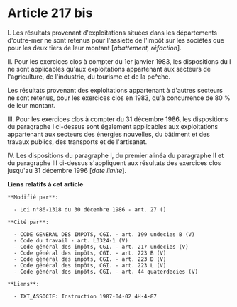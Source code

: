 # Article 217 bis

I. Les résultats provenant d'exploitations situées dans les départements d'outre-mer ne sont retenus pour l'assiette de
l'impôt sur les sociétés que pour les deux tiers de leur montant [*abattement, réfaction*].

II. Pour les exercices clos à compter du 1er janvier 1983, les dispositions du I ne sont applicables qu'aux exploitations
appartenant aux secteurs de l'agriculture, de l'industrie, du tourisme et de la pe^che.

Les résultats provenant des exploitations appartenant à d'autres secteurs ne sont retenus, pour les exercices clos en 1983,
qu'à concurrence de 80 % de leur montant.

III. Pour les exercices clos à compter du 31 décembre 1986, les dispositions du paragraphe I ci-dessus sont également
applicables aux exploitations appartenant aux secteurs des énergies nouvelles, du bâtiment et des travaux publics, des
transports et de l'artisanat.

IV. Les dispositions du paragraphe I, du premier alinéa du paragraphe II et du paragraphe III ci-dessus s'appliquent aux
résultats des exercices clos jusqu'au 31 décembre 1996 [*date limite*].

**Liens relatifs à cet article**

	**Modifié par**:

	  - Loi n°86-1318 du 30 décembre 1986 - art. 27 ()

	**Cité par**:

	  - CODE GENERAL DES IMPOTS, CGI. - art. 199 undecies B (V)
	  - Code du travail - art. L3324-1 (V)
	  - Code général des impôts, CGI. - art. 217 undecies (V)
	  - Code général des impôts, CGI. - art. 223 B (V)
	  - Code général des impôts, CGI. - art. 223 D (V)
	  - Code général des impôts, CGI. - art. 223 L (V)
	  - Code général des impôts, CGI. - art. 44 quaterdecies (V)

	**Liens**:

	  - TXT_ASSOCIE: Instruction 1987-04-02 4H-4-87

